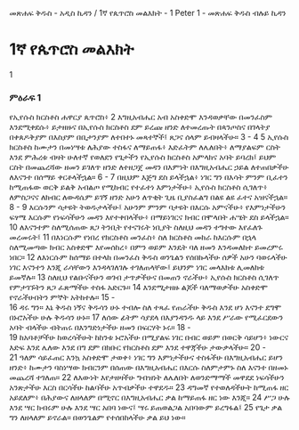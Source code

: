 ﻿
መጽሐፍ ቅዱስ - አዲስ ኪዳን / 1ኛ የጴጥሮስ መልእክት - 1 Peter 1 - መጽሐፍ ቅዱስ ብሉይ ኪዳን
# 1ኛ የጴጥሮስ መልእክት
1
### ምዕራፍ 1
የኢየሱስ ክርስቶስ ሐዋርያ ጴጥሮስ፥
2  እግዚአብሔር አብ አስቀድሞ እንዳወቃቸው በመንፈስም እንደሚቀደሱ፥ ይታዘዙና በኢየሱስ ክርስቶስ ደም ይረጩ ዘንድ ለተመረጡት በጳንጦስና በገላትያ በቀጰዶቅያም በእስያም በቢታንያም ለተበተኑ መጻተኞች፤ ጸጋና ሰላም ይብዛላችሁ።
3 -
4 
5  ኢየሱስ ክርስቶስ ከሙታን በመነሣቱ ለሕያው ተስፋና ለማይጠፋ፥ እድፈትም ለሌለበት፥ ለማያልፍም ርስት እንደ ምሕረቱ ብዛት ሁለተኛ የወለደን የጌታችን የኢየሱስ ክርስቶስ አምላክና አባት ይባረክ፤ ይህም ርስት በመጨረሻው ዘመን ይገለጥ ዘንድ ለተዘጋጀ መዳን በእምነት በእግዚአብሔር ኃይል ለተጠበቃችሁ ለእናንተ በሰማይ ቀርቶላችኋል።
6 -
7  በዚህም እጅግ ደስ ይላችኋል፥ ነገር ግን በእሳት ምንም ቢፈተን ከሚጠፋው ወርቅ ይልቅ አብልጦ የሚከብር የተፈተነ እምነታችሁ፥ ኢየሱስ ክርስቶስ ሲገለጥ፥ ለምስጋናና ለክብር ለውዳሴም ይገኝ ዘንድ አሁን ለጥቂት ጊዜ ቢያስፈልግ በልዩ ልዩ ፈተና አዝናችኋል።
8 -
9  እርሱንም ሳታዩት ትወዱታላችሁ፤ አሁንም ምንም ባታዩት በእርሱ አምናችሁ፥ የእምነታችሁን ፍፃሜ እርሱም የነፍሳችሁን መዳን እየተቀበላችሁ፥ በማይነገርና ክብር በሞላበት ሐሤት ደስ ይላችኋል።
10  ለእናንተም ስለሚሰጠው ጸጋ ትንቢት የተናገሩት ነቢያት ስለዚህ መዳን ተግተው እየፈለጉ መረመሩት፤
11  በእነርሱም የነበረ የክርስቶስ መንፈስ፥ ስለ ክርስቶስ መከራ ከእርሱም በኋላ ስለሚመጣው ክብር አስቀድሞ እየመሰከረ፥ በምን ወይም እንዴት ባለ ዘመን እንዳመለከተ ይመረምሩ ነበር።
12  ለእነርሱም ከሰማይ በተላከ በመንፈስ ቅዱስ ወንጌልን የሰበኩላችሁ ሰዎች አሁን ባወሩላችሁ ነገር እናንተን እንጂ ራሳቸውን እንዳላገለገሉ ተገለጠላቸው፤ ይህንም ነገር መላእክቱ ሊመለከቱ ይመኛሉ።
13  ስለዚህ የልቡናችሁን ወገብ ታጥቃችሁና በመጠን ኖራችሁ፥ ኢየሱስ ክርስቶስ ሲገለጥ የምታገኙትን ጸጋ ፈጽማችሁ ተስፋ አድርጉ።
14  እንደሚታዘዙ ልጆች ባለማወቃችሁ አስቀድሞ የኖራችሁበትን ምኞት አትከተሉ።
15 -  
16  ዳሩ ግን። እኔ ቅዱስ ነኝና ቅዱሳን ሁኑ ተብሎ ስለ ተጻፈ የጠራችሁ ቅዱስ እንደ ሆነ እናንተ ደግሞ በኑሮአችሁ ሁሉ ቅዱሳን ሁኑ።
17  ለሰው ፊትም ሳያደላ በእያንዳንዱ ላይ እንደ ሥራው የሚፈርደውን አባት ብላችሁ ብትጠሩ በእንግድነታችሁ ዘመን በፍርሃት ኑሩ።
18 -  
19  ከአባቶቻችሁ ከወረሳችሁት ከከንቱ ኑሮአችሁ በሚያልፍ ነገር በብር ወይም በወርቅ ሳይሆን፥ ነውርና እድፍ እንደ ሌለው እንደ በግ ደም በክቡር የክርስቶስ ደም እንደ ተዋጃችሁ ታውቃላችሁ።
20 -  
21  ዓለም ሳይፈጠር እንኳ አስቀድሞ ታወቀ፥ ነገር ግን እምነታችሁና ተስፋችሁ በእግዚአብሔር ይሆን ዘንድ፥ ከሙታን ባስነሣው ክብርንም በሰጠው በእግዚአብሔር በእርሱ ስለምታምኑ ስለ እናንተ በዘመኑ መጨረሻ ተገለጠ።
22  ለእውነት እየታዘዛችሁ ግብዝነት ለሌለበት ለወንድማማች መዋደደ ነፍሳችሁን አንጽታችሁ እርስ በርሳችሁ ከልባችሁ አጥብቃችሁ ተዋደዱ።
23  ዳግመኛ የተወለዳችሁት ከሚጠፋ ዘር አይደለም፥ በሕያውና ለዘላለም በሚኖር በእግዚአብሔር ቃል ከማይጠፋ ዘር ነው እንጂ።
24  ሥጋ ሁሉ እንደ ሣር ክብሩም ሁሉ እንደ ሣር አበባ ነውና፤ ሣሩ ይጠወልጋል አበባውም ይረግፋል፤
25  የጌታ ቃል ግን ለዘላለም ይኖራል። በወንጌልም የተሰበከላችሁ ቃል ይህ ነው። 
